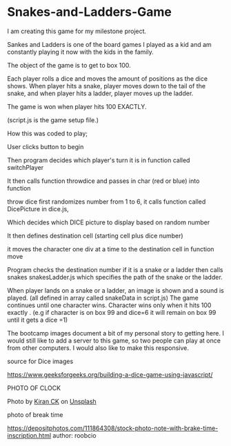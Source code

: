# Snakes-and-Ladders-Game

I am creating this game for my milestone project.

Sankes and Ladders is one of the board games I played as a kid and am constantly playing it now with the kids in the family.

The object of the game is to get to box 100.

Each player rolls a dice and moves the amount of positions as the dice shows.
When player hits a snake, player moves down to the tail of the snake, and when player hits a ladder, player moves up the ladder.

The game is won when player hits 100 EXACTLY.

(script.js is the game setup file.)

How this was coded to play;

User clicks button to begin

Then program decides which player's turn it is in function called switchPlayer

It then calls function throwdice and passes in char (red or blue) into function

throw dice first randomizes number from 1 to 6, it calls function called DicePicture in dice.js,

Which decides which DICE picture to display based on random number

It then defines destination cell (starting cell plus dice number)

it moves the character one div at a time to the destination cell in function move

Program checks the destination number if it is a snake or a ladder then calls snakes snakesLadder.js which specifies the path of the snake or the ladder.

When player lands on a snake or a ladder, an image is shown and a sound is played. (all defined in array called snakeData in script.js)
The game continues until one character wins. Character wins only when it hits 100 exactly .
(e.g if character is on box 99 and dice=6 it will remain on box 99 until it gets a dice =1)

The bootcamp images document a bit of my personal story to getting here. 
I would still like to add a server to this game, so two people can play at once from other computers.
I would also like to make this responsive. 

source for Dice images

https://www.geeksforgeeks.org/building-a-dice-game-using-javascript/

PHOTO OF CLOCK

Photo by <a href="https://unsplash.com/@kiranck123?utm_source=unsplash&utm_medium=referral&utm_content=creditCopyText">Kiran CK</a> on <a href="https://unsplash.com/images/things/clock?utm_source=unsplash&utm_medium=referral&utm_content=creditCopyText">Unsplash</a>

photo of break time

https://depositphotos.com/111864308/stock-photo-note-with-brake-time-inscription.html
author: roobcio
